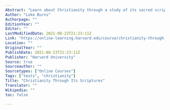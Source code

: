 ```yaml
---
Abstract: "Learn about Christianity through a study of its sacred scriptures. We will explore how diverse Christians have interpreted these writings and practiced their teachings over a 2000 year, global history."
Author: "Luke Burns"
Authorpage: ""
EditionYear: ""
Editor: ""
LastModifiedDate: 2021-08-23T21:23:11Z
Link: "https://online-learning.harvard.edu/course/christianity-through-its-scriptures?delta=1"
Location: ""
OriginalYear: ""
PublishDate: 2021-08-23T21:23:11Z
Publisher: "Harvard University"
Source: true
Sourceauthor: ""
Sourcetypes: ["Online Courses"]
Tags: ["texts", "christianity"]
Title: "Christianity Through Its Scriptures"
Translator: ""
Wikipedia: ""
toc: false

---
```

